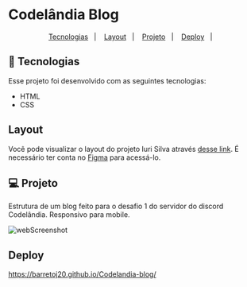 
# Codelândia Blog
 
 

<p align="center">
  <a href="#-tecnologias">Tecnologias</a>&nbsp;&nbsp;&nbsp;|&nbsp;&nbsp;&nbsp;
  <a href="#-projeto">Layout</a>&nbsp;&nbsp;&nbsp;|&nbsp;&nbsp;&nbsp;
  <a href="#-projeto">Projeto</a>&nbsp;&nbsp;&nbsp;|&nbsp;&nbsp;&nbsp;
  <a href="#-projeto">Deploy</a>&nbsp;&nbsp;&nbsp;|&nbsp;&nbsp;&nbsp;

  
</p>

## 🚀 Tecnologias

Esse projeto foi desenvolvido com as seguintes tecnologias:

- HTML
- CSS

## Layout
Você pode visualizar o layout do projeto Iuri Silva através [desse link](https://www.figma.com/file/Yb9IBH56g7T1hdIyZ3BMNO/Desafios---Codelândia?node-id=0%3A1). É necessário ter conta no [Figma](https://figma.com) para acessá-lo.



## 💻 Projeto

Estrutura de um blog feito para o desafio 1 do servidor do discord Codelândia. Responsivo para mobile.

![webScreenshot](https://user-images.githubusercontent.com/50434610/139601531-1f013e2c-afcd-4eaf-bb5e-4ca71ded1a9a.png)

## Deploy

https://barretoj20.github.io/Codelandia-blog/




